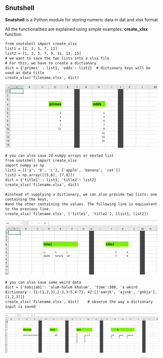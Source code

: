 ## Snutshell


**Snutshell** is a Python module for storing numeric data in dat and xlsx format

All the functionalities are explained using simple examples:
**create_xlsx** function
        
    from snutshell import create_xlsx
    list1 = [2, 3, 5, 7, 11]
    list2 = [1, 3, 5, 7, 9, 11, 13, 15]
    # we want to save the two lists into a xlsx file
    # For this, we have to create a dictionary 
    dict = {'primes' : list1, 'odds': list2}  # dictionary keys will be used as data title
    create_xlsx('filename.xlsx', dict)

![image1](https://github.com/naziulhaque/Snutshell/blob/master/docs/s1.PNG)


    # you can also save 2d numpy arrays or nested list     
    from snutshell import create_xlsx
    import numpy as np
    list1 = [['a', 'b', 'c'], ['apple', 'banana', 'cat']]
    list2 = np.array([[5,6], [7,8]]) 
    dict = {'title1' : list1, 'title2': list2} 
    create_xlsx('filename.xlsx', dict)

    #instead of supplying a dictionary, we can also provide two lists: one containing the keys, 
    #and the other containing the values. The following line is equivalent to the previous line.
    create_xlsx('filename.xlsx', ['title1', 'title2'], [list1, list2])

![image2](https://github.com/naziulhaque/Snutshell/blob/master/docs/s2.PNG)


    # you can also save some weird data 
    dict = {'habijabi': 'alum-halum khalum', 'time':300, 'a weird dictionary': {1:[1,2,3],2:3,3:5,4:7}, 42:[['aanjk', 'ajvnk', 'gnkja'],[1,2,3]]}   
    create_xlsx('filename.xlsx', dict)    # observe the way a dictionary input is saved
   
![image3](https://github.com/naziulhaque/Snutshell/blob/master/docs/s3.PNG)

